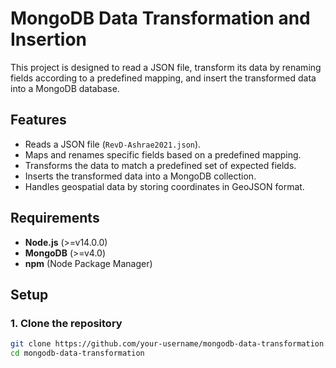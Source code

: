 # MongoDB Data Transformation and Insertion

This project is designed to read a JSON file, transform its data by renaming fields according to a predefined mapping, and insert the transformed data into a MongoDB database.

## Features

- Reads a JSON file (`RevD-Ashrae2021.json`).
- Maps and renames specific fields based on a predefined mapping.
- Transforms the data to match a predefined set of expected fields.
- Inserts the transformed data into a MongoDB collection.
- Handles geospatial data by storing coordinates in GeoJSON format.

## Requirements

- **Node.js** (>=v14.0.0)
- **MongoDB** (>=v4.0)
- **npm** (Node Package Manager)

## Setup

### 1. Clone the repository

```bash
git clone https://github.com/your-username/mongodb-data-transformation.git
cd mongodb-data-transformation
